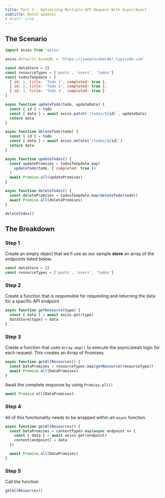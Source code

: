 ```yaml
---
title: Part 2 - Optimizing Multiple API Request With Async/Await
subtitle: Batch updates
# draft: true
---
```


## The Scenario

```js
import axios from 'axios'

axios.defaults.baseURL = 'https://jsonplaceholder.typicode.com'

const dataStore = {}
const resourceTypes = ['posts', 'users', 'todos']
const todosToUpdate = [
  { id: 1, title: 'Todo 1', completed: true },
  { id: 2, title: 'Todo 2', completed: true },
  { id: 3, title: 'Todo 3', completed: true }
]

async function updateTodo(todo, updateData) {
  const { id } = todo
  const { data } = await axios.patch(`/todos/${id}`, updateData)
  return data
}

async function deleteTodo(todo) {
  const { id } = todo
  const { data } = await axios.delete(`/todos/${id}`)
  return data
}

async function updateTodos() {
  const updatePromises = todosToUpdate.map(
    updateTodo(todo, { completed: true })
  )
  await Promise.all(updatePromises)
}

async function deleteTodos() {
  const deletePromises = todosToUpdate.map(deleteTodo(todo))
  await Promise.all(deletePromises)
}

deleteTodos()
```

<!-- <br> -->

## The Breakdown

### Step 1

Create an empty object that we'll use as our sample **store** an array of the endpoints listed below.

```js
const dataStore = {}
const resourceTypes = ['posts', 'users', 'todos']
```

### Step 2

Create a function that is responsible for requesting and returning the data for a specific API endpoint

```js
async function getResource(type) {
  const { data } = await axios.get(type)
  dataStore[type] = data
}
```

### Step 3

Create a function that uses `Array.map()` to execute the async/await logic for each request. This creates an Array of Promises.

```js
async function getAllResources() {
  const DataPromises = resourceTypes.map(getResource(resourceType))
  await Promise.all(DataPromises)
}
```

Await the complete response by using `Promise.all()`

```js
await Promise.all(DataPromises)
```

### Step 4

All of this functionality needs to be wrapped within an `async` function.

```js
async function getAllResources() {
  const DataPromises = contentTypes.map(async endpoint => {
    const { data } = await axios.get(endpoint)
    content[endpoint] = data
  })

  await Promise.all(DataPromises)
}
```

### Step 5

Call the function

```js
getAllResources()
```
